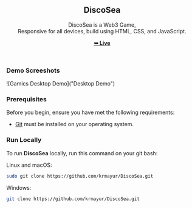 <div align="center">
  <br />
  <br />

  <h2 align="center">DiscoSea</h2>

  DiscoSea is a Web3 Game, <br />Responsive for all devices, build using HTML, CSS, and JavaScript.

  <a href="#"><strong>➥ Live</strong></a>

</div>

<br />

### Demo Screeshots

![Gamics Desktop Demo]("Desktop Demo")

### Prerequisites

Before you begin, ensure you have met the following requirements:

* [Git](https://git-scm.com/downloads "Download Git") must be installed on your operating system.

### Run Locally

To run **DiscoSea** locally, run this command on your git bash:

Linux and macOS:

```bash
sudo git clone https://github.com/krmayur/DiscoSea.git
```

Windows:

```bash
git clone https://github.com/krmayur/DiscoSea.git
```
